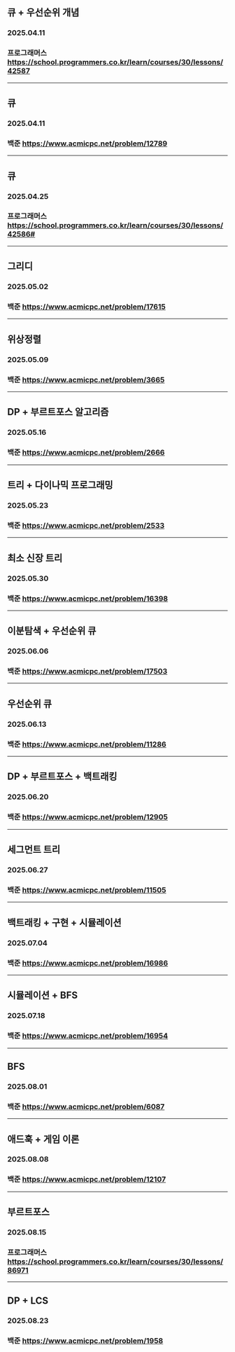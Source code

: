 ## 큐 + 우선순위 개념
### 2025.04.11
### 프로그래머스 https://school.programmers.co.kr/learn/courses/30/lessons/42587
---
## 큐
### 2025.04.11
### 백준 https://www.acmicpc.net/problem/12789
---
## 큐
### 2025.04.25
### 프로그래머스 https://school.programmers.co.kr/learn/courses/30/lessons/42586#
---
## 그리디
### 2025.05.02
### 백준 https://www.acmicpc.net/problem/17615
---
## 위상정렬
### 2025.05.09
### 백준 https://www.acmicpc.net/problem/3665
---
## DP + 부르트포스 알고리즘
### 2025.05.16
### 백준 https://www.acmicpc.net/problem/2666
---
## 트리 + 다이나믹 프로그래밍
### 2025.05.23
### 백준 https://www.acmicpc.net/problem/2533
---
## 최소 신장 트리
### 2025.05.30
### 백준 https://www.acmicpc.net/problem/16398
---
## 이분탐색 + 우선순위 큐
### 2025.06.06
### 백준 https://www.acmicpc.net/problem/17503
---
## 우선순위 큐
### 2025.06.13
### 백준 https://www.acmicpc.net/problem/11286
---
## DP + 부르트포스 + 백트래킹
### 2025.06.20
### 백준 https://www.acmicpc.net/problem/12905
---
## 세그먼트 트리
### 2025.06.27
### 백준 https://www.acmicpc.net/problem/11505
---
## 백트래킹 + 구현 + 시뮬레이션
### 2025.07.04
### 백준 https://www.acmicpc.net/problem/16986
---
## 시뮬레이션 + BFS
### 2025.07.18
### 백준 https://www.acmicpc.net/problem/16954
---
## BFS
### 2025.08.01
### 백준 https://www.acmicpc.net/problem/6087
---
## 애드훅 + 게임 이론
### 2025.08.08
### 백준 https://www.acmicpc.net/problem/12107
---
## 부르트포스
### 2025.08.15
### 프로그래머스 https://school.programmers.co.kr/learn/courses/30/lessons/86971
---
## DP + LCS
### 2025.08.23
### 백준 https://www.acmicpc.net/problem/1958
